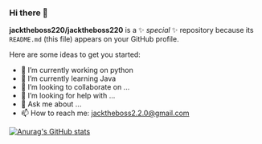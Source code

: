 ### Hi there 👋


**jacktheboss220/jacktheboss220** is a ✨ _special_ ✨ repository because its `README.md` (this file) appears on your GitHub profile.

Here are some ideas to get you started:

- 🔭 I’m currently working on python
- 🌱 I’m currently learning Java
- 👯 I’m looking to collaborate on ...
- 🤔 I’m looking for help with ...
- 💬 Ask me about ...
- 📫 How to reach me: jacktheboss2.2.0@gmail.com


[![Anurag's GitHub stats](https://github-readme-stats.vercel.app/api?username=jacktheboss220&show_icons=true&theme=midnight-purple)](https://github.com/anuraghazra/github-readme-)
